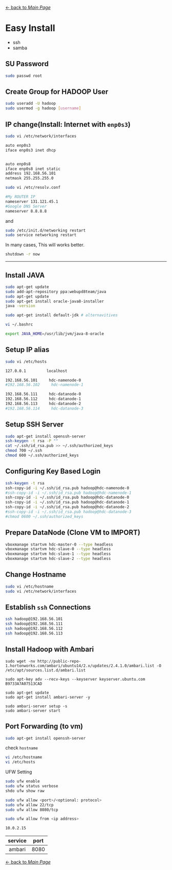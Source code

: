 [← back to *Main Page*](https://github.com/dawkiny/Hadoop/blob/master/README.md)



# Easy Install

* ssh
* samba

## SU Password
```sh
sudo passwd root
```
## Create Group for HADOOP User

```sh
sudo useradd -U hadoop
sudo usermod -g hadoop [username]
```

## IP change(Install: Internet with ```enp0s3```)
```sh
sudo vi /etc/network/interfaces
```

```sh
auto enp0s3
iface enp0s3 inet dhcp


auto enp0s8
iface enp0s8 inet static
address 192.168.56.101
netmask 255.255.255.0
```


```sh
sudo vi /etc/resolv.conf

#My ROUTER IP
nameserver 131.121.45.1
#Google DNS Server
nameserver 8.8.8.8
```

and

```sh
sudo /etc/init.d/networking restart
sudo service networking restart
```
In many cases, This will works better. 
```sh
shutdown -r now
```

---
## Install JAVA

```sh
sudo apt-get update
sudo add-apt-repository ppa:webupd8team/java
sudo apt-get update
sudo apt-get install oracle-java8-installer
java -version

sudo apt-get install default-jdk # alternavitives

vi ~/.bashrc

export JAVA_HOME=/usr/lib/jvm/java-8-oracle
```

## Setup IP alias
```sh
sudo vi /etc/hosts

127.0.0.1         localhost

192.168.56.101     hdc-namenode-0
#192.168.56.102     hdc-namenode-1

192.168.56.111     hdc-datanode-0
192.168.56.112     hdc-datanode-1
192.168.56.113     hdc-datanode-2
#192.168.56.114     hdc-datanode-3
```

## Setup SSH Server

```sh
sudo apt-get install openssh-server
ssh-keygen -t rsa -P ""
cat ~/.ssh/id_rsa.pub >> ~/.ssh/authorized_keys
chmod 700 ~/.ssh
chmod 600 ~/.ssh/authorized_keys
```

## Configuring Key Based Login

```sh
ssh-keygen -t rsa
ssh-copy-id -i ~/.ssh/id_rsa.pub hadoop@hdc-namenode-0
#ssh-copy-id -i ~/.ssh/id_rsa.pub hadoop@hdc-namenode-1
ssh-copy-id -i ~/.ssh/id_rsa.pub hadoop@hdc-datanode-0
ssh-copy-id -i ~/.ssh/id_rsa.pub hadoop@hdc-datanode-1
ssh-copy-id -i ~/.ssh/id_rsa.pub hadoop@hdc-datanode-2
#ssh-copy-id -i ~/.ssh/id_rsa.pub hadoop@hdc-datanode-3
#chmod 0600 ~/.ssh/authorized_keys

```

## Prepare DataNode (Clone VM to IMPORT)

```sh
vboxmanage startvm hdc-master-0 --type headless
vboxmanage startvm hdc-slave-0 --type headless
vboxmanage startvm hdc-slave-1 --type headless
vboxmanage startvm hdc-slave-2 --type headless

```


## Change Hostname

```sh
sudo vi /etc/hostname
sudo vi /etc/network/interfaces
```

## Establish `ssh` Connections

```sh
ssh hadoop@192.168.56.101
ssh hadoop@192.168.56.111
ssh hadoop@192.168.56.112
ssh hadoop@192.168.56.113
```

## Install Hadoop with Ambari

```
sudo wget -nv http://public-repo-1.hortonworks.com/ambari/ubuntu14/2.x/updates/2.4.1.0/ambari.list -O /etc/apt/sources.list.d/ambari.list

sudo apt-key adv --recv-keys --keyserver keyserver.ubuntu.com B9733A7A07513CAD

sudo apt-get update 
sudo apt-get install ambari-server -y

sudo ambari-server setup -s
sudo ambari-server start

```
## Port Forwarding (to vm)

```sh
sudo apt-get install openssh-server
```

check `hostname`

```sh
vi /etc/hostname
vi /etc/hosts
```

UFW Setting

```sh
sudo ufw enable
sudo ufw status verbose
shdo ufw show raw

sudo ufw allow <port>/<optional: protocol>
sudo ufw allow 22/tcp
sudo ufw allow 8080/tcp

sudo ufw allow from <ip address>
```


```sh
10.0.2.15
```
| service | port |
| :-----: | :--: |
| ambari | 8080 |




[← back to *Main Page*](https://github.com/dawkiny/Hadoop/blob/master/README.md)
